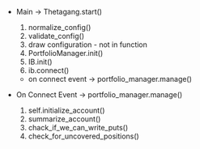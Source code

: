 - Main -> Thetagang.start()
    1. normalize_config()
    2. validate_config()
    3. draw configuration - not in function
    4. PortfolioManager.init()
    5. IB.init()
    6. ib.connect()
    * on connect event -> portfolio_manager.manage()

- On Connect Event -> portfolio_manager.manage()
    1. self.initialize_account()
    2. summarize_account()
    3. chack_if_we_can_write_puts()
    4. check_for_uncovered_positions()

